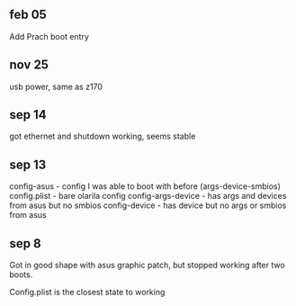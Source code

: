 ## feb 05

Add Prach boot entry

## nov 25

usb power, same as z170

## sep 14

got ethernet and shutdown working, seems stable

## sep 13

config-asus - config I was able to boot with before (args-device-smbios)
config.plist - bare olarila config
config-args-device - has args and devices from asus but no smbios
config-device - has device but no args or smbios from asus

## sep 8

Got in good shape with asus graphic patch, but stopped working after two boots.

Config.plist is the closest state to working
